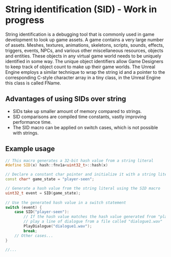 # String identification (SID) - Work in progress 
String identification is a debugging tool that is commonly used in game development to look up game assets. A game contains a very large number of assets. Meshes, textures, animations, skeletons, scripts, sounds, effects, triggers, events, NPCs, and various other miscellaneous resources, objects and entities. These objects in any virtual game world needs to be uniquely identified in some way. The unique object identifiers allow Game Designers to keep track of object count to make up their game worlds. The Unreal Engine employs a similar technique  to wrap the string id and a pointer to the corresponding C-style character array in a tiny class, in the Unreal Engine this class is called FName.



## Advantages of using SIDs over string
* SIDs take up smaller amount of memory compared to strings.
* SID comparisons are compiled time constants, vastly improving performance time.  
* The SID macro can be applied on switch cases, which is not possible with strings.


## Example usage

```cpp
// This macro generates a 32-bit hash value from a string literal
#define SID(x) hash::fnv1a<uint32_t>::hash(x)

// Declare a constant char pointer and initialize it with a string literal
const char* game_state = "player-seen";

// Generate a hash value from the string literal using the SID macro
uint32_t event = SID(game_state);
    
// Use the generated hash value in a switch statement
switch (event) {
    case SID("player-seen"):
        // If the hash value matches the hash value generated from "player-seen",
        // play a line of dialogue from a file called "dialogue1.wav"
        PlayDialogue("dialogue1.wav");
        break;
    // Other cases...
}

//...
    
``` 




